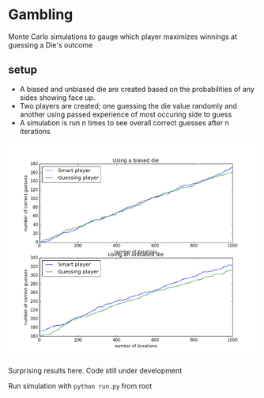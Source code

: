 # Gambling

Monte Carlo simulations to gauge which player maximizes winnings at guessing a Die's outcome

## setup

* A biased and unbiased die are created based on the probabilities of any sides showing face up.
* Two players are created; one guessing the die value randomly and another using passed experience  of most occuring side to guess
* A simulation is run n times to see overall correct guesses after n iterations

![plot of simulation results](figure_1.png)

Surprising results here. Code still under development  

Run simulation with `python run.py` from root 

